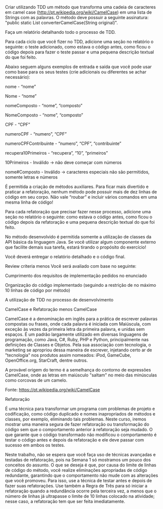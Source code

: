Criar utilizando TDD um método que transforma uma cadeia de caracteres em camel case (http://pt.wikipedia.org/wiki/CamelCase) em uma lista de Strings com as palavras. O método deve possuir a seguinte assinatura: "public static List<String> converterCamelCase(String original)". 

Faça um relatório detalhando todo o processo de TDD.

Para cada ciclo que você fizer no TDD, adicione uma seção no relatório o seguinte: o teste adicionado, como estava o código antes, como ficou o código depois para fazer o teste passar e uma pequena descrição textual do que foi feito.  

Abaixo seguem alguns exemplos de entrada e saída que você pode usar como base para os seus testes (crie adicionais ou diferentes se achar necessário):

nome - “nome” 

Nome - “nome” 

nomeComposto - “nome”, “composto” 

NomeComposto - “nome”, “composto” 

CPF - “CPF” 

numeroCPF - “numero”, “CPF” 

numeroCPFContribuinte - “numero”, “CPF”, “contribuinte” 

recupera10Primeiros - “recupera”, “10”, “primeiros” 

10Primeiros - Inválido → não deve começar com números 

nome#Composto - Inválido → caracteres especiais não são permitidos, somente letras e números

É permitida a criação de métodos auxiliares. Para ficar mais divertido e praticar a refatoração, nenhum método pode possuir mais de dez linhas de código em seu corpo. Não vale “roubar” e incluir vários comandos em uma mesma linha de código!

Para cada refatoração que precisar fazer nesse processo, adicione uma seção no relatório o seguinte: como estava o código antes, como ficou o código depois da refatoração e uma pequena descrição textual do que foi feito.

No método desenvolvido é permitida somente a utilização de classes da API básica da linguagem Java. Se você utilizar algum componente externo que facilite demais sua tarefa, estará tirando o propósito do exercício!

 Você deverá entregar o relatório detalhado e o código final.

Review criteria
menos 
Você será avaliado com base no seguinte:

Cumprimento dos requisitos de implementação pedidos no enunciado

Organização do código implementado (seguindo a restrição de no máximo 10 linhas de código por método)

A utilização de TDD no processo de desenvolvimento

CamelCase e Refatoração
menos 
CamelCase

CamelCase é a denominação em inglês para a prática de escrever palavras compostas ou frases, onde cada palavra é iniciada com Maiúscula, com exceção às vezes da primeira letra da primeira palavra, e unidas sem espaços. É um padrão largamente utilizado em diversas linguagens de programação, como Java, C#, Ruby, PHP e Python, principalmente nas definições de Classes e Objetos. Pela sua associação com tecnologia, o marketing se apropriou dessa maneira de escrever, injetando certo ar de "tecnologia" nos produtos assim nomeados: iPod, GameCube, OpenOffice.org, StarCraft, dentre outros.


A provável origem do termo é a semelhança do contorno de expressões CamelCase, onde as letras em maiúsculo "saltam" no meio das minúsculas como corcovas de um camelo.

Fonte: https://pt.wikipedia.org/wiki/CamelCase

Refatoração

É uma técnica para transformar um programa com problemas de projeto e codificação, como código duplicado e nomes inapropriados de métodos e classes, por exemplo, eliminando tais problemas. Neste curso, iremos mostrar uma maneira segura de fazer refatoração ou transformação do código sem que o comportamento anterior à refatoração seja mudado. O que garante que o código transformado não modificou o comportamento é testar o código antes e depois da refatoração e ele deve passar com sucesso em ambos os testes.

Neste trabalho, não se espera que você faça uso de técnicas avançadas e testadas de refatoração, pois na Semana 1 só mostramos um pouco dos conceitos do assunto. O que se deseja é que, por causa do limite de linhas de código do método, você realize eliminações apropriadas de código redundante, garantindo que o comportamento não mude com as alterações que você promoveu. Para isso, use a técnica de testar antes e depois de fazer suas refatorações. Use também a Regra de Três para só iniciar a refatoração quando a redundância ocorre pela terceira vez, a menos que o número de linhas já ultrapasse o limite de 10 linhas colocado na atividade; nesse caso, a refatoração tem que ser feita imediatamente.